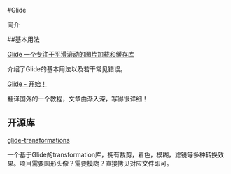 #Glide

简介

##基本用法

[Glide 一个专注于平滑滚动的图片加载和缓存库](http://www.jianshu.com/p/4a3177b57949)

介绍了Glide的基本用法以及若干常见错误。

[Glide - 开始！](http://mrfu.me/2016/02/27/Glide_Getting_Started/)

翻译国外的一个教程，文章由渐入深，写得很详细！


## 开源库

[glide-transformations](https://github.com/wasabeef/glide-transformations)

一个基于Glide的transformation库，拥有裁剪，着色，模糊，滤镜等多种转换效果。项目需要圆形头像？需要模糊？直接拷贝对应文件即可。
